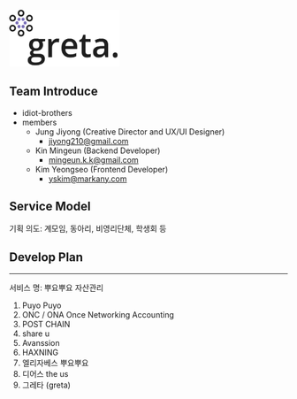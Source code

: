 <img src="https://raw.githubusercontent.com/StopDragon/greta-service-model/master/greta%20logo.png" width="200"><br>

## Team Introduce
- idiot-brothers
- members
    - Jung Jiyong (Creative Director and UX/UI Designer)
        - jiyong210@gmail.com
    - Kin Mingeun (Backend Developer)
        - mingeun.k.k@gmail.com
    - Kim Yeongseo (Frontend Developer)
        - yskim@markany.com


## Service Model
기획 의도: 계모임, 동아리, 비영리단체, 학생회 등
## Develop Plan



----------------

서비스 명: 뿌요뿌요 자산관리
1. Puyo Puyo 
2. ONC / ONA
Once Networking Accounting
3. POST CHAIN
4. share u
5. Avanssion
6. HAXNING
7. 엘리자베스 뿌요뿌요
8. 디어스 the us
9. 그레타 (greta)